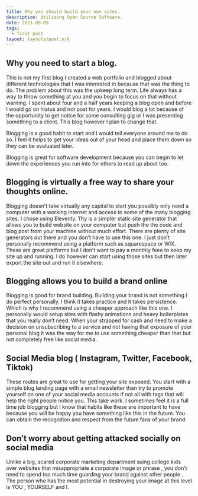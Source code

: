 ```yaml
---
title: Why you should build your own sites.
description: Utilizing Open Source Software.
date: 2021-09-09
tags:
  - first post
layout: layouts/post.njk
---
```

## Why you need to start a blog.


This is not my first blog I created a web portfolio and blogged about different technologies that I was interested in because that was the thing to do. The problem about this was the upkeep long term. Life always has a way to throw something at you and you begin to focus on that without warning. I spent about four and a half  years keeping a blog open and before I would go on hiatus and not post for years.  I would blog a lot because of the opportunity to get notice for some consulting gig or I was presenting something to a client.  This blog however I plan to change that.

Blogging is a good habit to start and I would tell everyone around me to do so. I feel it helps to get your ideas out of your head and place them down so they can be evaluated later. 

<!-- {% image "me_in_the_living_room.jpg", "Photo of a me smiling in my living room" %} -->

Blogging is great for software development because you can begin to let down the experiences you run into for others to read up about too. 

## Blogging is virtually a free way to share your thoughts online.

Blogging doesn’t take virtually any capital to start you possibly only need a computer with a working internet and access to some of the many blogging sites. I chose  using Eleventy. 11ty is a simpler static site generator that allows you to build website on your computer but push the the code and blog post from your machine without much effort. There are plenty of site generators out there and you don’t have to use this one. I just don’t personally recommend using a platform such as squarespace or WIX. These are great platforms but I don’t want to pay a monthly feee to keep my site up and running. I do however can start using those sites but then later export the site out and run it elsewhere.

## Blogging allows you to build a brand online

Blogging is good for brand building.  Building your brand is not something I do perfect personally. I think it takes practice and it takes persistence. Which is why I recommend using a cheaper approach like this one. I personally would setup sites with flashy animations and heavy boilerplates that you really don’t need. When your strapped for cash and need to make a decision on unsubscribing to a service and not having that exposure of your personal blog it was the way for me to use something cheaper than that but not completely free like social media.

## Social Media blog ( Instagram, Twitter, Facebook, Tiktok)

These routes are great to use for getting your site exposed. You start with a simple blog landing page with a email newsletter than try to promote yourself on one of your social media accounts if not all with tags that will help the right people notice you. This take work. I sometimes feel it is a full time job blogging but I know that habits like these are important to have because you will be happy you have something like this in the future. You can obtain the recognition and respect from the future fans of your brand.

## Don’t worry about getting attacked socially on social media

Unlike a big, scared corporate marketing department suing college kids over websites that misappropriate a corporate image or phrase , you don’t need to spend too much time guarding your brand against other people .  The person who has the most potential in destroying your image at this level is YOU , YOURSELF and I. 


